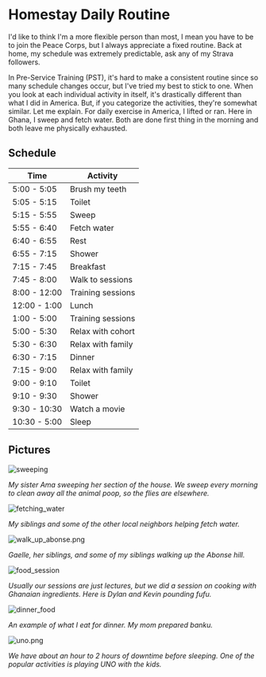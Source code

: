 # Homestay Daily Routine
I'd like to think I'm a more flexible person than most, I mean you have to be to join the Peace Corps, but I always appreciate a fixed routine. Back at home, my schedule was extremely predictable, ask any of my Strava followers.

In Pre-Service Training (PST), it's hard to make a consistent routine since so many schedule changes occur, but I've tried my best to stick to one. When you look at each individual activity in itself, it's drastically different than what I did in America. But, if you categorize the activities, they're somewhat similar. Let me explain. For daily exercise in America, I lifted or ran. Here in Ghana, I sweep and fetch water. Both are done first thing in the morning and both leave me physically exhausted.

## Schedule

Time | Activity
------------ | -------------
5:00 - 5:05 | Brush my teeth
5:05 - 5:15 | Toilet
5:15 - 5:55 | Sweep
5:55 - 6:40 | Fetch water
6:40 - 6:55 | Rest
6:55 - 7:15 | Shower
7:15 - 7:45 | Breakfast
7:45 - 8:00 | Walk to sessions
8:00 - 12:00 | Training sessions
12:00 - 1:00 | Lunch
1:00 - 5:00 | Training sessions
5:00 - 5:30 | Relax with cohort
5:30 - 6:30 | Relax with family
6:30 - 7:15 | Dinner
7:15 - 9:00 | Relax with family
9:00 - 9:10 | Toilet
9:10 - 9:30 | Shower
9:30 - 10:30 | Watch a movie
10:30 - 5:00 | Sleep

## Pictures

![sweeping](/images/sweeping.png)

*My sister Ama sweeping her section of the house. We sweep every morning to clean away all the animal poop, so the flies are elsewhere.*

![fetching_water](/images/fetching_water.png)

*My siblings and some of the other local neighbors helping fetch water.*

![walk_up_abonse.png](/images/walk_up_abonse.png)

*Gaelle, her siblings, and some of my siblings walking up the Abonse hill.*

![food_session](/images/food_session.png)

*Usually our sessions are just lectures, but we did a session on cooking with Ghanaian ingredients. Here is Dylan and Kevin pounding fufu.*

![dinner_food](/images/dinner_food.png)

*An example of what I eat for dinner. My mom prepared banku.*

![uno.png](/images/uno.png)

*We have about an hour to 2 hours of downtime before sleeping. One of the popular activities is playing UNO with the kids.*